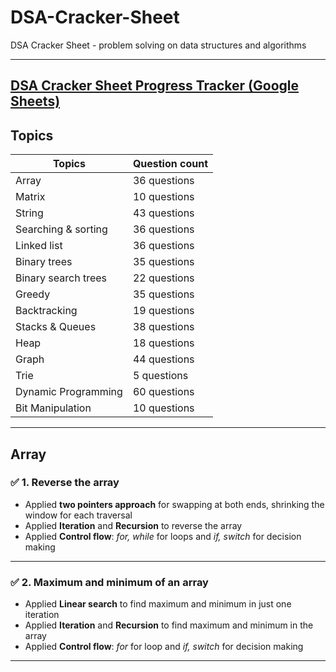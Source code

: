 # DSA-Cracker-Sheet

DSA Cracker Sheet - problem solving on data structures and algorithms

---

## [DSA Cracker Sheet Progress Tracker (Google Sheets)](https://docs.google.com/spreadsheets/d/1ud_Yq_UIxrEPGibZqnxKyu10AUa-gqMy/edit#gid=1025354533)

## Topics

| Topics | Question count 
| - | - 
| Array | 36 questions 
| Matrix | 10 questions
| String | 43 questions
| Searching & sorting | 36 questions
| Linked list | 36 questions
| Binary trees | 35 questions
| Binary search trees | 22 questions
| Greedy | 35 questions
| Backtracking | 19 questions
| Stacks & Queues | 38 questions
| Heap | 18 questions
| Graph | 44 questions
| Trie | 5 questions
| Dynamic Programming | 60 questions
| Bit Manipulation | 10 questions

---

## Array

### ✅ 1. Reverse the array

- Applied **two pointers approach** for swapping at both ends, shrinking the window for each traversal
- Applied **Iteration** and **Recursion** to reverse the array
- Applied **Control flow**: *for, while* for loops and *if, switch* for decision making

---

### ✅ 2. Maximum and minimum of an array

- Applied **Linear search** to find maximum and minimum in just one iteration
- Applied **Iteration** and **Recursion** to find maximum and minimum in the array
- Applied **Control flow**: *for* for loop and *if, switch* for decision making

---
